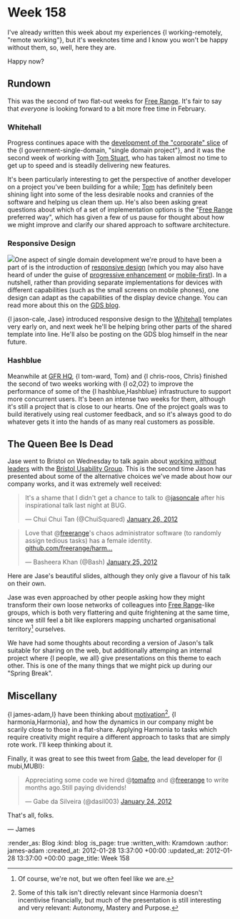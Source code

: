 Week 158
========

I've already written this week about my experiences {l working-remotely, "remote working"}, but it's weeknotes time and I know you won't be happy without them, so, well, here they are.

Happy now?

Rundown
----------

This was the second of two flat-out weeks for [Free Range](/). It's fair to say that *everyone* is looking forward to a bit more free time in February.

### Whitehall

Progress continues apace with the [development of the "corporate" slice][whitehall-github] of the {l government-single-domain, "single domain project"}, and it was the second week of working with [Tom Stuart][], who has taken almost no time to get up to speed and is steadily delivering new features.

It's been particularly interesting to get the perspective of another developer on a project you've been building for a while; [Tom][Tom Stuart] has definitely been shining light into some of the less desirable nooks and crannies of the software and helping us clean them up. He's also been asking great questions about which of a set of implementation options is the "[Free Range](/) preferred way", which has given a few of us pause for thought about how we might improve and clarify our shared approach to software architecture.

### Responsive Design

<img class="left" src="http://alphagov.files.wordpress.com/2012/01/in_phone-1.png?w=159&h=300">One aspect of single domain development we're proud to have been a part of is the introduction of [responsive design][] (which you may also have heard of under the guise of [progressive enhancement][] or [mobile-first][]). In a nutshell, rather than providing separate implementations for devices with different capabilities (such as the small screens on mobile phones), one design can adapt as the capabilities of the display device change. You can read more about this on the [GDS blog][].

{l jason-cale, Jase} introduced responsive design to the [Whitehall][whitehall-github] templates very early on, and next week he'll be helping bring other parts of the shared template into line. He'll also be posting on the GDS blog himself in the near future.


### Hashblue

Meanwhile at [GFR HQ](/contact), {l tom-ward, Tom} and {l chris-roos, Chris} finished the second of two weeks working with {l o2,O2} to improve the performance of some of the {l hashblue,Hashblue} infrastructure to support more concurrent users. It's been an intense two weeks for them, although it's still a project that is close to our hearts. One of the project goals was to build iteratively using real customer feedback, and so it's always good to do whatever gets it into the hands of as many real customers as possible.


The Queen Bee Is Dead
---

Jase went to Bristol on Wednesday to talk again about [working without leaders][] with the [Bristol Usability Group][BUG]. This is the second time Jason has presented about some of the alternative choices we've made about how our company works, and it was extremely well received:

<blockquote class="twitter-tweet tw-align-center"><p>It's a shame that I didn't get a chance to talk to @<a href="https://twitter.com/jasoncale">jasoncale</a> after his inspirational talk last night at BUG.</p>&mdash; Chui Chui Tan (@ChuiSquared) <a href="https://twitter.com/ChuiSquared/status/162478019737427969" data-datetime="2012-01-26T10:12:33+00:00">January 26, 2012</a></blockquote>

<blockquote class="twitter-tweet tw-align-center"><p>Love that @<a href="https://twitter.com/freerange">freerange</a>'s chaos administrator software (to randomly assign tedious tasks) has a female identity. <a href="http://t.co/iv2YdrYG" title="http://github.com/freerange/harmonia">github.com/freerange/harm…</a></p>&mdash; Basheera Khan (@Bash) <a href="https://twitter.com/Bash/status/162249523605946368" data-datetime="2012-01-25T19:04:35+00:00">January 25, 2012</a></blockquote>

Here are Jase's beautiful slides, although they only give a flavour of his talk on their own.

<script src="http://speakerdeck.com/embed/4f21419afdd3b70022003bef.js"></script>

Jase was even approached by other people asking how they might transform their own loose networks of colleagues into [Free Range](/)-like groups, which is both very flattering and quite frightening at the same time, since we still feel a bit like explorers mapping uncharted organisational territory[^charted] ourselves.

We have had some thoughts about recording a version of Jason's talk suitable for sharing on the web, but additionally attemping an internal project where {l people, we all} give presentations on this theme to each other. This is one of the many things that we might pick up during our "Spring Break".

Miscellany
---------

{l james-adam,I} have been thinking about [motivation][][^motivation], {l harmonia,Harmonia}, and how the dynamics in our company might be scarily close to those in a flat-share. Applying Harmonia to tasks which require creativity might require a different approach to tasks that are simply rote work. I'll keep thinking about it.

Finally, it was great to see this tweet from [Gabe][], the lead developer for {l mubi,MUBI}:

<blockquote class="twitter-tweet tw-align-center"><p>Appreciating some code we hired @<a href="https://twitter.com/tomafro">tomafro</a> and @<a href="https://twitter.com/freerange">freerange</a> to write months ago.Still paying dividends!</p>&mdash; Gabe da Silveira (@dasil003) <a href="https://twitter.com/dasil003/status/161734723025117185" data-datetime="2012-01-24T08:58:57+00:00">January 24, 2012</a></blockquote>
<script src="//platform.twitter.com/widgets.js" charset="utf-8"></script>


That's all, folks.

&mdash; James


[^charted]: Of course, we're not, but we often feel like we are.
[^motivation]: Some of this talk isn't directly relevant since Harmonia doesn't incentivise financially, but much of the presentation is still interesting and very relevant: Autonomy, Mastery and Purpose.


[whitehall-github]: https://github.com/alphagov/whitehall
[Tom Stuart]: http://experthuman.com
[GDS blog]: http://digital.cabinetoffice.gov.uk/2012/01/26/mobile-and-gov-uk/
[progressive enhancement]: http://en.wikipedia.org/wiki/Progressive_enhancement
[mobile-first]: http://www.abookapart.com/products/mobile-first
[responsive design]: http://www.alistapart.com/articles/responsive-web-design/
[working without leaders]: http://bristolusability.ning.com/events/leaders-change
[BUG]: http://bristolusability.ning.com
[motivation]: http://www.ted.com/talks/lang/en/dan_pink_on_motivation.html
[Gabe]: http://darwinweb.net/

:render_as: Blog
:kind: blog
:is_page: true
:written_with: Kramdown
:author: james-adam
:created_at: 2012-01-28 13:37:00 +00:00
:updated_at: 2012-01-28 13:37:00 +00:00
:page_title: Week 158